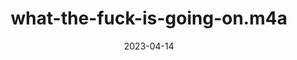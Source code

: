 ---
title: "what-the-fuck-is-going-on.m4a"
type: spoken
spoken: "/assets/spoken/what-the-fuck-is-going-on.m4a"
date: 2023-04-14
---